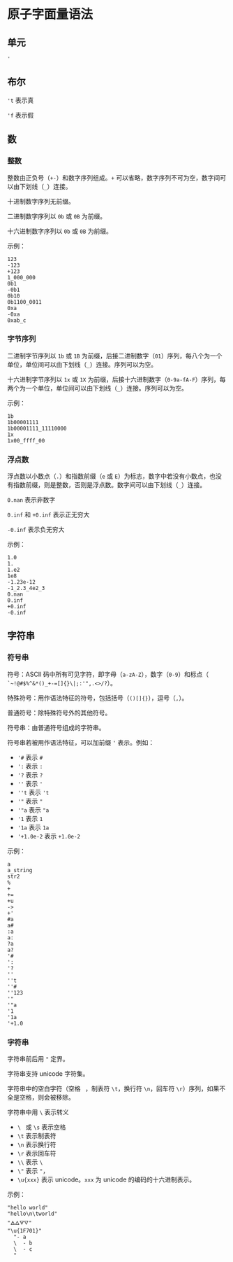 # 原子字面量语法

## 单元

`'`

## 布尔

`'t` 表示真

`'f` 表示假

## 数

### 整数

整数由正负号（`+-`）和数字序列组成。`+` 可以省略，数字序列不可为空，数字间可以由下划线（`_`）连接。

十进制数字序列无前缀。

二进制数字序列以 `0b` 或 `0B` 为前缀。

十六进制数字序列以 `0b` 或 `0B` 为前缀。

示例：

```air
123
-123
+123
1_000_000
0b1
-0b1
0b10
0b1100_0011
0xa
-0xa
0xab_c
```

### 字节序列

二进制字节序列以 `1b` 或 `1B` 为前缀，后接二进制数字（`01`）序列，每八个为一个单位，单位间可以由下划线（`_`）连接。序列可以为空。

十六进制字节序列以 `1x` 或 `1X` 为前缀，后接十六进制数字（`0-9a-fA-F`）序列，每两个为一个单位，单位间可以由下划线（`_`）连接。序列可以为空。

示例：

```air
1b
1b00001111
1b00001111_11110000
1x
1x00_ffff_00
```

### 浮点数

浮点数以小数点（`.`）和指数前缀（`e` 或 `E`）为标志，数字中若没有小数点，也没有指数前缀，则是整数，否则是浮点数。数字间可以由下划线（`_`）连接。

`0.nan` 表示非数字

`0.inf` 和 `+0.inf` 表示正无穷大

`-0.inf` 表示负无穷大

示例：

```air
1.0
1.
1.e2
1e8
-1.23e-12
-1_2.3_4e2_3
0.nan
0.inf
+0.inf
-0.inf
```

## 字符串

### 符号串

符号：ASCII 码中所有可见字符，即字母（`a-zA-Z`），数字（`0-9`）和标点（`` `~!@#$%^&*()_+-=[]{}\|;:'",.<>/?``）。

特殊符号：用作语法特征的符号，包括括号（`()[]{}`），逗号（`,`）。

普通符号：除特殊符号外的其他符号。

符号串：由普通符号组成的字符串。

符号串若被用作语法特征，可以加前缀 `'` 表示。例如：

- `'#` 表示 `#`
- `':` 表示 `:`
- `'?` 表示 `?`
- `''` 表示 `'`
- `''t` 表示 `'t`
- `'"` 表示 `"`
- `'"a` 表示 `"a`
- `'1` 表示 `1`
- `'1a` 表示 `1a`
- `'+1.0e-2` 表示 `+1.0e-2`

示例：

```air
a
a_string
str2
%
+
+=
+u
->
+'
#a
a#
:a
a:
?a
a?
'#
':
'?
''
''t
''#
''123
'"
'"a
'1
'1a
'+1.0
```

### 字符串

字符串前后用 `"` 定界。

字符串支持 unicode 字符集。

字符串中的空白字符（空格 ` `，制表符 `\t`，换行符 `\n`，回车符 `\r`）序列，如果不全是空格，则会被移除。

字符串中用 `\` 表示转义

- `\ ` 或 `\s` 表示空格
- `\t` 表示制表符
- `\n` 表示换行符
- `\r` 表示回车符
- `\\` 表示 `\`
- `\"` 表示 `"`，
- `\u{xxx}` 表示 unicode。`xxx` 为 unicode 的编码的十六进制表示。

示例：

```air
"hello world"
"hello\n\tworld"
"🜁🜂🜃🜄"
"\u{1F701}"
  "- a
  \  - b
  \  - c
  "
```
